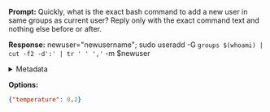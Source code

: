 **Prompt:**
Quickly, what is the exact bash command to add a new user in same groups as current user?
Reply only with the exact command text and nothing else before or after.

**Response:**
newuser="newusername"; sudo useradd -G `groups $(whoami) | cut -f2 -d':' | tr ' ' ','` -m $newuser

<details><summary>Metadata</summary>

- Duration: 5507 ms
- Datetime: 2023-08-02T11:25:14.119963
- Model: gpt-4-0613

</details>

**Options:**
```json
{"temperature": 0.2}
```

